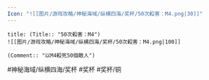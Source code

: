 ```yaml
---
Icon: "![[图片/游戏攻略/神秘海域/纵横四海/奖杯/50次殺害：M4.png|30]]"
---
```

```ad-common-bronze-trophy
title: (Title:: "50次殺害：M4")
![[图片/游戏攻略/神秘海域/纵横四海/奖杯/50次殺害：M4.png|100]]

(Comment:: "以M4殺死50個敵人")
```

#神秘海域/纵横四海/奖杯 #奖杯 #奖杯/铜
